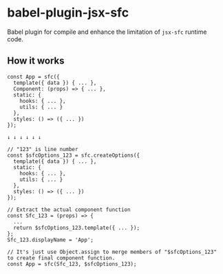 # babel-plugin-jsx-sfc

Babel plugin for compile and enhance the limitation of `jsx-sfc` runtime code.

## How it works

```tsx
const App = sfc({
  template({ data }) { ... },
  Component: (props) => { ... },
  static: {
    hooks: { ... },
    utils: { ... }
  },
  styles: () => ({ ... })
});

↓ ↓ ↓ ↓ ↓ ↓

// "123" is line number
const $sfcOptions_123 = sfc.createOptions({
  template({ data }) { ... },
  static: {
    hooks: { ... },
    utils: { ... }
  },
  styles: () => ({ ... })
});

// Extract the actual component function
const Sfc_123 = (props) => {
  ...
  return $sfcOptions_123.template({ ... });
};
Sfc_123.displayName = 'App';

// It's just use Object.assign to merge members of "$sfcOptions_123" to create final component function.
const App = sfc(Sfc_123, $sfcOptions_123);
```

